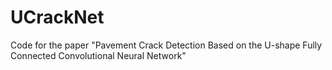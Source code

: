 # UCrackNet
Code for the  paper "Pavement Crack Detection Based on the U-shape Fully Connected Convolutional Neural Network"
